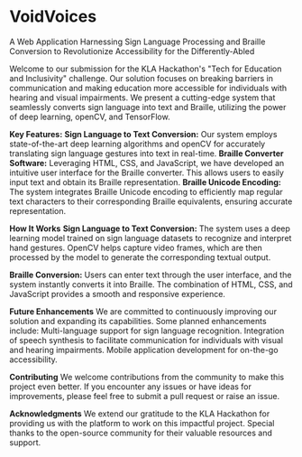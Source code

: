 # VoidVoices 

A Web Application Harnessing Sign Language Processing and Braille Conversion to Revolutionize Accessibility for the Differently-Abled

Welcome to our submission for the KLA Hackathon's "Tech for Education and Inclusivity" challenge. Our solution focuses on breaking barriers in communication and making education more accessible for individuals with hearing and visual impairments. We present a cutting-edge system that seamlessly converts sign language into text and Braille, utilizing the power of deep learning, openCV, and TensorFlow.

**Key Features:**
  **Sign Language to Text Conversion:** Our system employs state-of-the-art deep learning algorithms and openCV for accurately translating sign language gestures into text in real-time.
  **Braille Converter Software:** Leveraging HTML, CSS, and JavaScript, we have developed an intuitive user interface for the Braille converter. This allows users to easily input text and obtain its Braille representation.
  **Braille Unicode Encoding:** The system integrates Braille Unicode encoding to efficiently map regular text characters to their corresponding Braille equivalents, ensuring accurate representation.

**How It Works**
**Sign Language to Text Conversion:** The system uses a deep learning model trained on sign language datasets to recognize and interpret hand gestures. OpenCV helps capture video frames, which are then processed by the model to generate the corresponding textual output.

**Braille Conversion:** Users can enter text through the user interface, and the system instantly converts it into Braille. The combination of HTML, CSS, and JavaScript provides a smooth and responsive experience.

**Future Enhancements**
We are committed to continuously improving our solution and expanding its capabilities. Some planned enhancements include:
Multi-language support for sign language recognition.
Integration of speech synthesis to facilitate communication for individuals with visual and hearing impairments.
Mobile application development for on-the-go accessibility.

**Contributing**
We welcome contributions from the community to make this project even better. If you encounter any issues or have ideas for improvements, please feel free to submit a pull request or raise an issue.

**Acknowledgments**
We extend our gratitude to the KLA Hackathon for providing us with the platform to work on this impactful project. Special thanks to the open-source community for their valuable resources and support.

